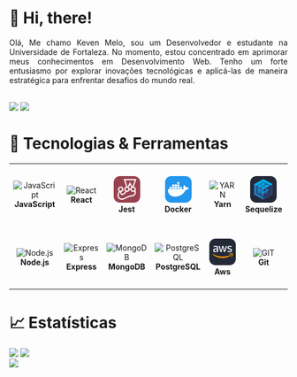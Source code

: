 # 👋 Hi, there!

<div align="justify">
    
Olá, Me chamo Keven Melo, sou um Desenvolvedor e estudante na Universidade de Fortaleza. No momento, estou concentrado em aprimorar meus conhecimentos em Desenvolvimento Web. Tenho um forte entusiasmo por explorar inovações tecnológicas e aplicá-las de maneira estratégica para enfrentar desafios do mundo real.
</div>

<br/><a href="https://www.linkedin.com/in/kevenmelo"><img src="https://img.shields.io/badge/linkedin-%230077B5.svg?&style=for-the-badge&logo=linkedin&logoColor=white" height=25></a>
<a href="mailto:kevenmelodn@gmail.com"><img src="https://img.shields.io/badge/Gmail-D14836?style=for-the-badge&logo=gmail&logoColor=white" height=25></a>

# 🔧 Tecnologias & Ferramentas

<table>
  <tr>

  <td align="center" height="108" width="108">
      <img
        src="https://cdn.jsdelivr.net/gh/devicons/devicon/icons/javascript/javascript-original.svg"
        width="48"
        height="48"
        alt="JavaScript"
      />
      <br /><strong>JavaScript</strong>
    </td>
    <td align="center" height="108" width="108">
      <img
        src="https://cdn.jsdelivr.net/gh/devicons/devicon/icons/react/react-original.svg"
        width="48"
        height="48"
        alt="React"
      />
      <br /><strong>React</strong>
    </td>
    <td align="center" height="108" width="108">
      <img
        src="https://raw.githubusercontent.com/tandpfun/skill-icons/e67133bc60d96561bc247dfbc3eece0a897285c8/icons/Jest.svg"
        width="48"
        height="48"
        alt="Jest"
      />
      <br /><strong>Jest</strong>
    </td>
    <td align="center" height="108" width="108">
      <img
        src="https://raw.githubusercontent.com/tandpfun/skill-icons/e67133bc60d96561bc247dfbc3eece0a897285c8/icons/Docker.svg"
        width="48"
        height="48"
        alt="Docker"
      />
      <br /><strong>Docker</strong>
    </td>
    <td align="center" height="108" width="108">
      <img
        src="https://cdn.jsdelivr.net/gh/devicons/devicon/icons/yarn/yarn-original.svg"
        width="48"
        height="48"
        alt="YARN"
      />
      <br /><strong>Yarn</strong>
    </td>
    <td align="center" height="108" width="108">
      <img
        src="https://raw.githubusercontent.com/tandpfun/skill-icons/e67133bc60d96561bc247dfbc3eece0a897285c8/icons/Sequelize-Dark.svg"
        width="48"
        height="48"
        alt="Sequelize"
      />
      <br /><strong>Sequelize</strong>
  
  </tr>
  <tr>
    <td align="center" height="108" width="108">
      <img
        src="https://cdn.jsdelivr.net/gh/devicons/devicon/icons/nodejs/nodejs-original.svg"
        width="48"
        height="48"
        alt="Node.js"
      />
      <br /><strong>Node.js</strong>
    </td>
    <td align="center" height="108" width="108">
      <img
        src="https://cdn.jsdelivr.net/gh/devicons/devicon/icons/express/express-original.svg"
        width="48"
        height="48"
        alt="Express"
      />
      <br /><strong>Express</strong>
    </td>
    <td align="center" height="108" width="108">
      <img
        src="https://cdn.jsdelivr.net/gh/devicons/devicon/icons/mongodb/mongodb-original.svg"
        width="48"
        height="48"
        alt="MongoDB"
      />
      <br /><strong>MongoDB</strong>
    </td>
    <td align="center" height="108" width="108">
      <img
        src="https://cdn.jsdelivr.net/gh/devicons/devicon/icons/postgresql/postgresql-original.svg"
        width="48"
        height="48"
        alt="PostgreSQL"
      />
      <br /><strong>PostgreSQL</strong>
    <td align="center" height="108" width="108">
      <img
        src="https://raw.githubusercontent.com/tandpfun/skill-icons/e67133bc60d96561bc247dfbc3eece0a897285c8/icons/AWS-Dark.svg"
        width="48"
        height="48"
        alt="AWS"
      />
      <br /><strong>Aws</strong>
    </td>
     <td align="center" height="108" width="108">
      <img
        src="https://cdn.jsdelivr.net/gh/devicons/devicon/icons/git/git-original.svg"
        width="48"
        height="48"
        alt="GIT"
      />
      <br /><strong>Git</strong>
    </td>
     
  </tr>
</table>

# 📈 Estatísticas

<img
  src="https://github-readme-stats.vercel.app/api?username=keven-melo&show_icons=true&theme=react&&hide_border=true"
/>
<img
  src="https://github-readme-streak-stats.herokuapp.com/?user=keven-melo&&theme=react&&hide_border=true"
/>
<br/>
![](https://komarev.com/ghpvc/?username=keven-melo)




